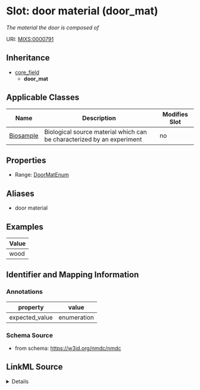 # Slot: door material (door_mat)


_The material the door is composed of_



URI: [MIXS:0000791](https://w3id.org/mixs/0000791)




## Inheritance

* [core_field](core_field.md)
    * **door_mat**





## Applicable Classes

| Name | Description | Modifies Slot |
| --- | --- | --- |
[Biosample](Biosample.md) | Biological source material which can be characterized by an experiment |  no  |







## Properties

* Range: [DoorMatEnum](DoorMatEnum.md)



## Aliases


* door material




## Examples

| Value |
| --- |
| wood |

## Identifier and Mapping Information





### Annotations

| property | value |
| --- | --- |
| expected_value | enumeration || occurrence | 1 |



### Schema Source


* from schema: https://w3id.org/nmdc/nmdc




## LinkML Source

<details>
```yaml
name: door_mat
annotations:
  expected_value:
    tag: expected_value
    value: enumeration
  occurrence:
    tag: occurrence
    value: '1'
description: The material the door is composed of
title: door material
examples:
- value: wood
from_schema: https://w3id.org/nmdc/nmdc
aliases:
- door material
rank: 1000
is_a: core field
slot_uri: MIXS:0000791
multivalued: false
alias: door_mat
domain_of:
- Biosample
range: door_mat_enum

```
</details>